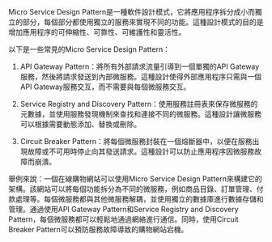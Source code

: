 

Micro Service Design Pattern是一種軟件設計模式，它將應用程序拆分成小而獨立的部分，每個部分都使用獨立的服務來實現不同的功能。這種設計模式的目的是增加應用程序的可伸縮性、可靠性、可維護性和靈活性。

以下是一些常見的Micro Service Design Pattern：

1. API Gateway Pattern：將所有外部請求流量引導到一個單獨的API Gateway服務，然後將請求發送到內部微服務。這種設計使得外部應用程序只需與一個API Gateway服務交互，而不需要與每個微服務交互。

2. Service Registry and Discovery Pattern：使用服務註冊表來保存微服務的元數據，並使用服務發現機制來查找和連接不同的微服務。這種設計讓微服務可以根據需要動態添加、替換或刪除。

3. Circuit Breaker Pattern：將每個微服務封裝在一個熔斷器中，以便在服務出現故障或不可用時停止向其發送請求。這種設計可以防止應用程序因微服務故障而崩潰。

舉例來說：一個在線購物網站可以使用Micro Service Design Pattern來構建它的架構。該網站可以將每個功能拆分為不同的微服務，例如商品目錄、訂單管理、付款處理等。每個微服務都與其他微服務解耦，並使用獨立的數據庫進行數據存儲和管理。通過使用API Gateway Pattern和Service Registry and Discovery Pattern，每個微服務都可以輕鬆地通過網絡進行通信。同時，使用Circuit Breaker Pattern可以預防服務故障導致的購物網站宕機。